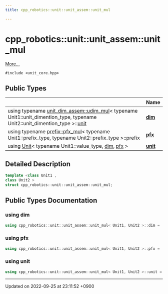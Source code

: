 ```yaml
---
title: cpp_robotics::unit::unit_assem::unit_mul

---
```


# cpp_robotics::unit::unit_assem::unit_mul



 [More...](#detailed-description)


`#include <unit_core.hpp>`

## Public Types

|                | Name           |
| -------------- | -------------- |
| using typename [unit_dim_assem::udim_mul](/cpp_robotics_core/doxybook/Classes/structcpp__robotics_1_1unit_1_1unit__dim__assem_1_1udim__mul/)< typename Unit1::unit_dimention_type, typename Unit2::unit_dimention_type >::[unit](/cpp_robotics_core/doxybook/Classes/structcpp__robotics_1_1unit_1_1unit__assem_1_1unit__mul/#using-unit) | **[dim](/cpp_robotics_core/doxybook/Classes/structcpp__robotics_1_1unit_1_1unit__assem_1_1unit__mul/#using-dim)**  |
| using typename [prefix::pfx_mul](/cpp_robotics_core/doxybook/Classes/structcpp__robotics_1_1unit_1_1prefix_1_1pfx__mul/)< typename Unit1::prefix_type, typename Unit2::prefix_type >::prefix | **[pfx](/cpp_robotics_core/doxybook/Classes/structcpp__robotics_1_1unit_1_1unit__assem_1_1unit__mul/#using-pfx)**  |
| using [Unit](/cpp_robotics_core/doxybook/Classes/classcpp__robotics_1_1unit_1_1Unit/)< typename Unit1::value_type, [dim](/cpp_robotics_core/doxybook/Classes/structcpp__robotics_1_1unit_1_1unit__assem_1_1unit__mul/#using-dim), [pfx](/cpp_robotics_core/doxybook/Classes/structcpp__robotics_1_1unit_1_1unit__assem_1_1unit__mul/#using-pfx) > | **[unit](/cpp_robotics_core/doxybook/Classes/structcpp__robotics_1_1unit_1_1unit__assem_1_1unit__mul/#using-unit)**  |

## Detailed Description

```cpp
template <class Unit1 ,
class Unit2 >
struct cpp_robotics::unit::unit_assem::unit_mul;
```

## Public Types Documentation

### using dim

```cpp
using cpp_robotics::unit::unit_assem::unit_mul< Unit1, Unit2 >::dim =  typename unit_dim_assem::udim_mul<typename Unit1::unit_dimention_type, typename Unit2::unit_dimention_type>::unit;
```


### using pfx

```cpp
using cpp_robotics::unit::unit_assem::unit_mul< Unit1, Unit2 >::pfx =  typename prefix::pfx_mul<typename Unit1::prefix_type, typename Unit2::prefix_type>::prefix;
```


### using unit

```cpp
using cpp_robotics::unit::unit_assem::unit_mul< Unit1, Unit2 >::unit =  Unit<typename Unit1::value_type, dim, pfx>;
```


-------------------------------

Updated on 2022-09-25 at 23:11:52 +0900